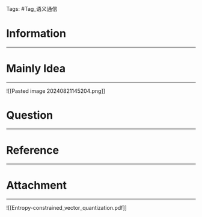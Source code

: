 Tags: #Tag_语义通信 
# Information
---


# Mainly Idea
---
![[Pasted image 20240821145204.png]]

# Question
---


# Reference
---


# Attachment
---
![[Entropy-constrained_vector_quantization.pdf]]